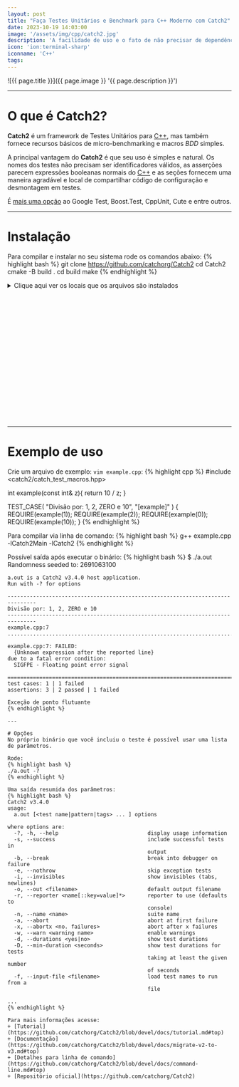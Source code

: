 ```yaml
---
layout: post
title: "Faça Testes Unitários e Benchmark para C++ Moderno com Catch2"
date: 2023-10-19 14:03:00
image: '/assets/img/cpp/catch2.jpg'
description: 'A facilidade de uso e o fato de não precisar de dependências externas o difere dos demais!'
icon: 'ion:terminal-sharp'
iconname: 'C++'
tags:
---
```


![{{ page.title }}]({{ page.image }} '{{ page.description }}')

---

# O que é Catch2?
**Catch2** é um framework de Testes Unitários para [C++](https://terminalroot.com.br/cpp), mas também fornece recursos básicos de micro-benchmarking e macros *BDD* simples.

A principal vantagem do **Catch2** é que seu uso é simples e natural. Os nomes dos testes não precisam ser identificadores válidos, as asserções parecem expressões booleanas normais do [C++](https://terminalroot.com.br/tags#cpp) e as seções fornecem uma maneira agradável e local de compartilhar código de configuração e desmontagem em testes.

É [mais uma opção](https://github.com/catchorg/Catch2/blob/devel/docs/why-catch.md#top) ao Google Test, Boost.Test, CppUnit, Cute e entre outros.

---

# Instalação
Para compilar e instalar no seu sistema rode os comandos abaixo:
{% highlight bash %}
git clone https://github.com/catchorg/Catch2
cd Catch2
cmake -B build .
cd build
make
{% endhighlight %}

<details>
 <summary>Clique aqui ver os locais que os arquivos são instalados</summary>

{% highlight txt %}
[ 98%] Built target Catch2
[100%] Built target Catch2WithMain
Install the project...
-- Install configuration: ""
-- Installing: /usr/local/lib64/cmake/Catch2/Catch2Config.cmake
-- Installing: /usr/local/lib64/cmake/Catch2/Catch2ConfigVersion.cmake
-- Installing: /usr/local/share/doc/Catch2
-- Installing: /usr/local/share/doc/Catch2/reporter-events.md
-- Installing: /usr/local/share/doc/Catch2/deprecations.md
-- Installing: /usr/local/share/doc/Catch2/comparing-floating-point-numbers.md
-- Installing: /usr/local/share/doc/Catch2/migrate-v2-to-v3.md
-- Installing: /usr/local/share/doc/Catch2/reporters.md
-- Installing: /usr/local/share/doc/Catch2/event-listeners.md
-- Installing: /usr/local/share/doc/Catch2/list-of-examples.md
-- Installing: /usr/local/share/doc/Catch2/usage-tips.md
-- Installing: /usr/local/share/doc/Catch2/contributing.md
-- Installing: /usr/local/share/doc/Catch2/faq.md
-- Installing: /usr/local/share/doc/Catch2/cmake-integration.md
-- Installing: /usr/local/share/doc/Catch2/logging.md
-- Installing: /usr/local/share/doc/Catch2/tutorial.md
-- Installing: /usr/local/share/doc/Catch2/own-main.md
-- Installing: /usr/local/share/doc/Catch2/limitations.md
-- Installing: /usr/local/share/doc/Catch2/test-cases-and-sections.md
-- Installing: /usr/local/share/doc/Catch2/opensource-users.md
-- Installing: /usr/local/share/doc/Catch2/other-macros.md
-- Installing: /usr/local/share/doc/Catch2/tostring.md
-- Installing: /usr/local/share/doc/Catch2/release-notes.md
-- Installing: /usr/local/share/doc/Catch2/skipping-passing-failing.md
-- Installing: /usr/local/share/doc/Catch2/matchers.md
-- Installing: /usr/local/share/doc/Catch2/release-process.md
-- Installing: /usr/local/share/doc/Catch2/command-line.md
-- Installing: /usr/local/share/doc/Catch2/test-fixtures.md
-- Installing: /usr/local/share/doc/Catch2/ci-and-misc.md
-- Installing: /usr/local/share/doc/Catch2/configuration.md
-- Installing: /usr/local/share/doc/Catch2/Readme.md
-- Installing: /usr/local/share/doc/Catch2/benchmarks.md
-- Installing: /usr/local/share/doc/Catch2/why-catch.md
-- Installing: /usr/local/share/doc/Catch2/generators.md
-- Installing: /usr/local/share/doc/Catch2/assertions.md
-- Installing: /usr/local/share/doc/Catch2/commercial-users.md
-- Installing: /usr/local/lib64/cmake/Catch2/ParseAndAddCatchTests.cmake
-- Installing: /usr/local/lib64/cmake/Catch2/Catch.cmake
-- Installing: /usr/local/lib64/cmake/Catch2/CatchAddTests.cmake
-- Installing: /usr/local/lib64/cmake/Catch2/CatchShardTests.cmake
-- Installing: /usr/local/lib64/cmake/Catch2/CatchShardTestsImpl.cmake
-- Installing: /usr/local/share/Catch2/gdbinit
-- Installing: /usr/local/share/Catch2/lldbinit
-- Installing: /usr/local/share/pkgconfig/catch2.pc
-- Installing: /usr/local/share/pkgconfig/catch2-with-main.pc
-- Installing: /usr/local/lib64/libCatch2.a
-- Installing: /usr/local/lib64/libCatch2Main.a
-- Installing: /usr/local/lib64/cmake/Catch2/Catch2Targets.cmake
-- Installing: /usr/local/lib64/cmake/Catch2/Catch2Targets-noconfig.cmake
-- Installing: /usr/local/include/catch2
-- Installing: /usr/local/include/catch2/catch_get_random_seed.hpp
-- Installing: /usr/local/include/catch2/catch_all.hpp
-- Installing: /usr/local/include/catch2/catch_test_macros.hpp
-- Installing: /usr/local/include/catch2/catch_config.hpp
-- Installing: /usr/local/include/catch2/catch_assertion_info.hpp
-- Installing: /usr/local/include/catch2/catch_section_info.hpp
-- Installing: /usr/local/include/catch2/catch_session.hpp
-- Installing: /usr/local/include/catch2/benchmark
-- Installing: /usr/local/include/catch2/benchmark/detail
-- Installing: /usr/local/include/catch2/benchmark/detail/catch_stats.hpp
-- Installing: /usr/local/include/catch2/benchmark/detail/catch_estimate_clock.hpp
-- Installing: /usr/local/include/catch2/benchmark/detail/catch_benchmark_stats_fwd.hpp
-- Installing: /usr/local/include/catch2/benchmark/detail/catch_benchmark_function.hpp
-- Installing: /usr/local/include/catch2/benchmark/detail/catch_complete_invoke.hpp
-- Installing: /usr/local/include/catch2/benchmark/detail/catch_repeat.hpp
-- Installing: /usr/local/include/catch2/benchmark/detail/catch_run_for_at_least.hpp
-- Installing: /usr/local/include/catch2/benchmark/detail/catch_timing.hpp
-- Installing: /usr/local/include/catch2/benchmark/detail/catch_analyse.hpp
-- Installing: /usr/local/include/catch2/benchmark/detail/catch_measure.hpp
-- Installing: /usr/local/include/catch2/benchmark/detail/catch_benchmark_stats.hpp
-- Installing: /usr/local/include/catch2/benchmark/catch_sample_analysis.hpp
-- Installing: /usr/local/include/catch2/benchmark/catch_constructor.hpp
-- Installing: /usr/local/include/catch2/benchmark/catch_optimizer.hpp
-- Installing: /usr/local/include/catch2/benchmark/catch_outlier_classification.hpp
-- Installing: /usr/local/include/catch2/benchmark/catch_execution_plan.hpp
-- Installing: /usr/local/include/catch2/benchmark/catch_benchmark_all.hpp
-- Installing: /usr/local/include/catch2/benchmark/catch_clock.hpp
-- Installing: /usr/local/include/catch2/benchmark/catch_estimate.hpp
-- Installing: /usr/local/include/catch2/benchmark/catch_environment.hpp
-- Installing: /usr/local/include/catch2/benchmark/catch_benchmark.hpp
-- Installing: /usr/local/include/catch2/benchmark/catch_chronometer.hpp
-- Installing: /usr/local/include/catch2/catch_version.hpp
-- Installing: /usr/local/include/catch2/catch_translate_exception.hpp
-- Installing: /usr/local/include/catch2/matchers
-- Installing: /usr/local/include/catch2/matchers/catch_matchers_contains.hpp
-- Installing: /usr/local/include/catch2/matchers/catch_matchers.hpp
-- Installing: /usr/local/include/catch2/matchers/catch_matchers_templated.hpp
-- Installing: /usr/local/include/catch2/matchers/catch_matchers_all.hpp
-- Installing: /usr/local/include/catch2/matchers/catch_matchers_quantifiers.hpp
-- Installing: /usr/local/include/catch2/matchers/catch_matchers_exception.hpp
-- Installing: /usr/local/include/catch2/matchers/catch_matchers_string.hpp
-- Installing: /usr/local/include/catch2/matchers/catch_matchers_vector.hpp
-- Installing: /usr/local/include/catch2/matchers/catch_matchers_range_equals.hpp
-- Installing: /usr/local/include/catch2/matchers/catch_matchers_container_properties.hpp
-- Installing: /usr/local/include/catch2/matchers/internal
-- Installing: /usr/local/include/catch2/matchers/internal/catch_matchers_impl.hpp
-- Installing: /usr/local/include/catch2/matchers/catch_matchers_floating_point.hpp
-- Installing: /usr/local/include/catch2/matchers/catch_matchers_predicate.hpp
-- Installing: /usr/local/include/catch2/catch_message.hpp
-- Installing: /usr/local/include/catch2/catch_template_test_macros.hpp
-- Installing: /usr/local/include/catch2/generators
-- Installing: /usr/local/include/catch2/generators/catch_generators_range.hpp
-- Installing: /usr/local/include/catch2/generators/catch_generators_all.hpp
-- Installing: /usr/local/include/catch2/generators/catch_generators.hpp
-- Installing: /usr/local/include/catch2/generators/catch_generators_random.hpp
-- Installing: /usr/local/include/catch2/generators/catch_generators_adapters.hpp
-- Installing: /usr/local/include/catch2/generators/catch_generator_exception.hpp
-- Installing: /usr/local/include/catch2/catch_tag_alias.hpp
-- Installing: /usr/local/include/catch2/interfaces
-- Installing: /usr/local/include/catch2/interfaces/catch_interfaces_config.hpp
-- Installing: /usr/local/include/catch2/interfaces/catch_interfaces_tag_alias_registry.hpp
-- Installing: /usr/local/include/catch2/interfaces/catch_interfaces_all.hpp
-- Installing: /usr/local/include/catch2/interfaces/catch_interfaces_reporter_factory.hpp
-- Installing: /usr/local/include/catch2/interfaces/catch_interfaces_testcase.hpp
-- Installing: /usr/local/include/catch2/interfaces/catch_interfaces_exception.hpp
-- Installing: /usr/local/include/catch2/interfaces/catch_interfaces_generatortracker.hpp
-- Installing: /usr/local/include/catch2/interfaces/catch_interfaces_registry_hub.hpp
-- Installing: /usr/local/include/catch2/interfaces/catch_interfaces_enum_values_registry.hpp
-- Installing: /usr/local/include/catch2/interfaces/catch_interfaces_test_invoker.hpp
-- Installing: /usr/local/include/catch2/interfaces/catch_interfaces_capture.hpp
-- Installing: /usr/local/include/catch2/interfaces/catch_interfaces_reporter.hpp
-- Installing: /usr/local/include/catch2/catch_test_case_info.hpp
-- Installing: /usr/local/include/catch2/catch_totals.hpp
-- Installing: /usr/local/include/catch2/catch_test_spec.hpp
-- Installing: /usr/local/include/catch2/catch_version_macros.hpp
-- Installing: /usr/local/include/catch2/catch_tag_alias_autoregistrar.hpp
-- Installing: /usr/local/include/catch2/catch_approx.hpp
-- Installing: /usr/local/include/catch2/internal
-- Installing: /usr/local/include/catch2/internal/catch_lazy_expr.hpp
-- Installing: /usr/local/include/catch2/internal/catch_test_failure_exception.hpp
-- Installing: /usr/local/include/catch2/internal/catch_polyfills.hpp
-- Installing: /usr/local/include/catch2/internal/catch_to_string.hpp
-- Installing: /usr/local/include/catch2/internal/catch_errno_guard.hpp
-- Installing: /usr/local/include/catch2/internal/catch_singletons.hpp
-- Installing: /usr/local/include/catch2/internal/catch_config_prefix_messages.hpp
-- Installing: /usr/local/include/catch2/internal/catch_istream.hpp
-- Installing: /usr/local/include/catch2/internal/catch_debug_console.hpp
-- Installing: /usr/local/include/catch2/internal/catch_console_width.hpp
-- Installing: /usr/local/include/catch2/internal/catch_template_test_registry.hpp
-- Installing: /usr/local/include/catch2/internal/catch_config_counter.hpp
-- Installing: /usr/local/include/catch2/internal/catch_reporter_spec_parser.hpp
-- Installing: /usr/local/include/catch2/internal/catch_meta.hpp
-- Installing: /usr/local/include/catch2/internal/catch_test_run_info.hpp
-- Installing: /usr/local/include/catch2/internal/catch_compare_traits.hpp
-- Installing: /usr/local/include/catch2/internal/catch_windows_h_proxy.hpp
-- Installing: /usr/local/include/catch2/internal/catch_result_type.hpp
-- Installing: /usr/local/include/catch2/internal/catch_test_case_registry_impl.hpp
-- Installing: /usr/local/include/catch2/internal/catch_enforce.hpp
-- Installing: /usr/local/include/catch2/internal/catch_config_uncaught_exceptions.hpp
-- Installing: /usr/local/include/catch2/internal/catch_random_seed_generation.hpp
-- Installing: /usr/local/include/catch2/internal/catch_textflow.hpp
-- Installing: /usr/local/include/catch2/internal/catch_wildcard_pattern.hpp
-- Installing: /usr/local/include/catch2/internal/catch_commandline.hpp
-- Installing: /usr/local/include/catch2/internal/catch_fatal_condition_handler.hpp
-- Installing: /usr/local/include/catch2/internal/catch_config_android_logwrite.hpp
-- Installing: /usr/local/include/catch2/internal/catch_sharding.hpp
-- Installing: /usr/local/include/catch2/internal/catch_test_macro_impl.hpp
-- Installing: /usr/local/include/catch2/internal/catch_noncopyable.hpp
-- Installing: /usr/local/include/catch2/internal/catch_reusable_string_stream.hpp
-- Installing: /usr/local/include/catch2/internal/catch_config_static_analysis_support.hpp
-- Installing: /usr/local/include/catch2/internal/catch_decomposer.hpp
-- Installing: /usr/local/include/catch2/internal/catch_case_insensitive_comparisons.hpp
-- Installing: /usr/local/include/catch2/internal/catch_stringref.hpp
-- Installing: /usr/local/include/catch2/internal/catch_preprocessor_internal_stringify.hpp
-- Installing: /usr/local/include/catch2/internal/catch_config_wchar.hpp
-- Installing: /usr/local/include/catch2/internal/catch_exception_translator_registry.hpp
-- Installing: /usr/local/include/catch2/internal/catch_preprocessor.hpp
-- Installing: /usr/local/include/catch2/internal/catch_test_case_info_hasher.hpp
-- Installing: /usr/local/include/catch2/internal/catch_console_colour.hpp
-- Installing: /usr/local/include/catch2/internal/catch_output_redirect.hpp
-- Installing: /usr/local/include/catch2/internal/catch_floating_point_helpers.hpp
-- Installing: /usr/local/include/catch2/internal/catch_startup_exception_registry.hpp
-- Installing: /usr/local/include/catch2/internal/catch_test_spec_parser.hpp
-- Installing: /usr/local/include/catch2/internal/catch_void_type.hpp
-- Installing: /usr/local/include/catch2/internal/catch_string_manip.hpp
-- Installing: /usr/local/include/catch2/internal/catch_compiler_capabilities.hpp
-- Installing: /usr/local/include/catch2/internal/catch_logical_traits.hpp
-- Installing: /usr/local/include/catch2/internal/catch_context.hpp
-- Installing: /usr/local/include/catch2/internal/catch_stream_end_stop.hpp
-- Installing: /usr/local/include/catch2/internal/catch_preprocessor_remove_parens.hpp
-- Installing: /usr/local/include/catch2/internal/catch_unique_name.hpp
-- Installing: /usr/local/include/catch2/internal/catch_reporter_registry.hpp
-- Installing: /usr/local/include/catch2/internal/catch_run_context.hpp
-- Installing: /usr/local/include/catch2/internal/catch_tag_alias_registry.hpp
-- Installing: /usr/local/include/catch2/internal/catch_debugger.hpp
-- Installing: /usr/local/include/catch2/internal/catch_optional.hpp
-- Installing: /usr/local/include/catch2/internal/catch_container_nonmembers.hpp
-- Installing: /usr/local/include/catch2/internal/catch_platform.hpp
-- Installing: /usr/local/include/catch2/internal/catch_random_number_generator.hpp
-- Installing: /usr/local/include/catch2/internal/catch_uncaught_exceptions.hpp
-- Installing: /usr/local/include/catch2/internal/catch_getenv.hpp
-- Installing: /usr/local/include/catch2/internal/catch_enum_values_registry.hpp
-- Installing: /usr/local/include/catch2/internal/catch_source_line_info.hpp
-- Installing: /usr/local/include/catch2/internal/catch_is_permutation.hpp
-- Installing: /usr/local/include/catch2/internal/catch_section.hpp
-- Installing: /usr/local/include/catch2/internal/catch_xmlwriter.hpp
-- Installing: /usr/local/include/catch2/internal/catch_message_info.hpp
-- Installing: /usr/local/include/catch2/internal/catch_test_case_tracker.hpp
-- Installing: /usr/local/include/catch2/internal/catch_case_sensitive.hpp
-- Installing: /usr/local/include/catch2/internal/catch_list.hpp
-- Installing: /usr/local/include/catch2/internal/catch_test_registry.hpp
-- Installing: /usr/local/include/catch2/internal/catch_unique_ptr.hpp
-- Installing: /usr/local/include/catch2/internal/catch_move_and_forward.hpp
-- Installing: /usr/local/include/catch2/internal/catch_parse_numbers.hpp
-- Installing: /usr/local/include/catch2/internal/catch_clara.hpp
-- Installing: /usr/local/include/catch2/internal/catch_assertion_handler.hpp
-- Installing: /usr/local/include/catch2/internal/catch_stdstreams.hpp
-- Installing: /usr/local/include/catch2/internal/catch_leak_detector.hpp
-- Installing: /usr/local/include/catch2/catch_tostring.hpp
-- Installing: /usr/local/include/catch2/catch_assertion_result.hpp
-- Installing: /usr/local/include/catch2/reporters
-- Installing: /usr/local/include/catch2/reporters/catch_reporter_console.hpp
-- Installing: /usr/local/include/catch2/reporters/catch_reporter_common_base.hpp
-- Installing: /usr/local/include/catch2/reporters/catch_reporter_xml.hpp
-- Installing: /usr/local/include/catch2/reporters/catch_reporter_event_listener.hpp
-- Installing: /usr/local/include/catch2/reporters/catch_reporter_junit.hpp
-- Installing: /usr/local/include/catch2/reporters/catch_reporter_cumulative_base.hpp
-- Installing: /usr/local/include/catch2/reporters/catch_reporter_registrars.hpp
-- Installing: /usr/local/include/catch2/reporters/catch_reporter_tap.hpp
-- Installing: /usr/local/include/catch2/reporters/catch_reporter_automake.hpp
-- Installing: /usr/local/include/catch2/reporters/catch_reporter_helpers.hpp
-- Installing: /usr/local/include/catch2/reporters/catch_reporter_streaming_base.hpp
-- Installing: /usr/local/include/catch2/reporters/catch_reporter_compact.hpp
-- Installing: /usr/local/include/catch2/reporters/catch_reporter_multi.hpp
-- Installing: /usr/local/include/catch2/reporters/catch_reporter_sonarqube.hpp
-- Installing: /usr/local/include/catch2/reporters/catch_reporters_all.hpp
-- Installing: /usr/local/include/catch2/reporters/catch_reporter_teamcity.hpp
-- Installing: /usr/local/include/catch2/catch_timer.hpp
-- Up-to-date: /usr/local/include/catch2
-- Installing: /usr/local/include/catch2/catch_user_config.hpp

{% endhighlight %}

</details>


<!-- SQUARE - GAMES ROOT -->
<script async src="//pagead2.googlesyndication.com/pagead/js/adsbygoogle.js"></script>
<ins class="adsbygoogle"
style="display:inline-block;width:336px;height:280px"
data-ad-client="ca-pub-2838251107855362"
data-ad-slot="5351066970"></ins>
<script>
(adsbygoogle = window.adsbygoogle || []).push({});
</script>

---

# Exemplo de uso

Crie um arquivo de exemplo: `vim example.cpp`:
{% highlight cpp %}
#include <catch2/catch_test_macros.hpp>

int example(const int& z){
  return 10 / z;
}

TEST_CASE( "Divisão por: 1, 2, ZERO e 10", "[example]" ) {
    REQUIRE(example(1));
    REQUIRE(example(2));
    REQUIRE(example(0));
    REQUIRE(example(10));
}
{% endhighlight %}

Para compilar via linha de comando:
{% highlight bash %}
g++ example.cpp -lCatch2Main -lCatch2
{% endhighlight %}

Possível saída após executar o binário:
{% highlight bash %}
$ ./a.out 
Randomness seeded to: 2691063100

~~~~~~~~~~~~~~~~~~~~~~~~~~~~~~~~~~~~~~~~~~~~~~~~~~~~~~~~~~~~~~~~~~~~~~~~~~~~~~~
a.out is a Catch2 v3.4.0 host application.
Run with -? for options

-------------------------------------------------------------------------------
Divisão por: 1, 2, ZERO e 10
-------------------------------------------------------------------------------
example.cpp:7
...............................................................................

example.cpp:7: FAILED:
  {Unknown expression after the reported line}
due to a fatal error condition:
  SIGFPE - Floating point error signal

===============================================================================
test cases: 1 | 1 failed
assertions: 3 | 2 passed | 1 failed

Exceção de ponto flutuante
{% endhighlight %}

---

# Opções
No próprio binário que você incluiu o teste é possível usar uma lista de parâmetros.

Rode:
{% highlight bash %}
./a.out -?
{% endhighlight %}

Uma saída resumida dos parâmetros:
{% highlight bash %}
Catch2 v3.4.0
usage:
  a.out [<test name|pattern|tags> ... ] options

where options are:
  -?, -h, --help                            display usage information
  -s, --success                             include successful tests in
                                            output
  -b, --break                               break into debugger on failure
  -e, --nothrow                             skip exception tests
  -i, --invisibles                          show invisibles (tabs, newlines)
  -o, --out <filename>                      default output filename
  -r, --reporter <name[::key=value]*>       reporter to use (defaults to
                                            console)
  -n, --name <name>                         suite name
  -a, --abort                               abort at first failure
  -x, --abortx <no. failures>               abort after x failures
  -w, --warn <warning name>                 enable warnings
  -d, --durations <yes|no>                  show test durations
  -D, --min-duration <seconds>              show test durations for tests
                                            taking at least the given number
                                            of seconds
  -f, --input-file <filename>               load test names to run from a
                                            file

...
{% endhighlight %}

Para mais informações acesse:
+ [Tutorial](https://github.com/catchorg/Catch2/blob/devel/docs/tutorial.md#top)
+ [Documentação](https://github.com/catchorg/Catch2/blob/devel/docs/migrate-v2-to-v3.md#top)
+ [Detalhes para linha de comando](https://github.com/catchorg/Catch2/blob/devel/docs/command-line.md#top)
+ [Repositório oficial](https://github.com/catchorg/Catch2)


